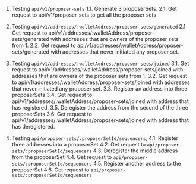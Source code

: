 1. Testing `api/v1/proposer-sets`
   1.1. Generate 3 proposerSets.
   2.1. Get request to api/v1/proposer-sets to get all the proposer sets

2. Testing `api/v1/addresses/:walletAddress/proposer-sets/generated`
   2.1. Get request to api/v1/addresses/:walletAddress/proposer-sets/generated with addresses that are owners of the proposer sets from 1.
   2.2. Get request to api/v1/addresses/:walletAddress/proposer-sets/generated with addresses that never initiated any proposer set.

3. Testing `api/v1/addresses/:walletAddress/proposer-sets/joined`
   3.1. Get request to api/v1/addresses/:walletAddress/proposer-sets/joined with addresses that are owners of the proposer sets from 1.
   3.2. Get request to api/v1/addresses/:walletAddress/proposer-sets/joined with addresses that never initiated any proposer set.
   3.3. Register an address into three proposerSets
   3.4. Get request to api/v1/addresses/:walletAddress/proposer-sets/joined with address that has registered.
   3.5. Deregister the address from the second of the three proposerSets
   3.6. Get request to api/v1/addresses/:walletAddress/proposer-sets/joined with address that has deregistered.

4. Testing `api/proposer-sets/:proposerSetId/sequencers`,
   4.1. Register three addresses into a proposerSet
   4.2. Get request to `api/proposer-sets/:proposerSetId/sequencers`
   4.3. Deregister the middle address from the proposerSet
   4.4. Get request to `api/proposer-sets/:proposerSetId/sequencers`
   4.5. Register another address to the proposerSet
   4.6. Get request to `api/proposer-sets/:proposerSetId/sequencers`
